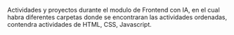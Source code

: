 Actividades y proyectos durante el modulo de Frontend con IA, en el cual habra diferentes carpetas donde se encontraran las actividades ordenadas, 
contendra actividades de HTML, CSS, Javascript.
